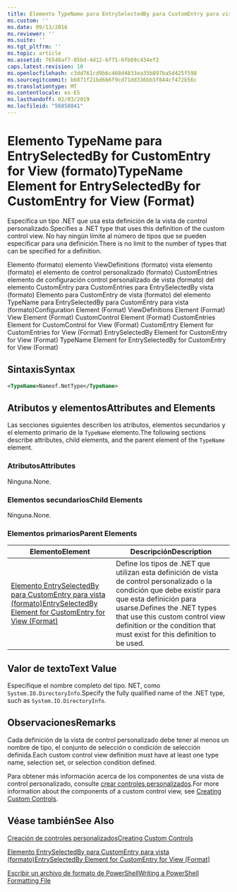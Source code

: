 ```yaml
---
title: Elemento TypeName para EntrySelectedBy para CustomEntry para vista (formato) | Microsoft Docs
ms.custom: ''
ms.date: 09/13/2016
ms.reviewer: ''
ms.suite: ''
ms.tgt_pltfrm: ''
ms.topic: article
ms.assetid: 76548af7-05bd-4d12-bf71-6fb69c434ef2
caps.latest.revision: 10
ms.openlocfilehash: c3dd761cd9b6c468d4833ea35b897ba5d425f598
ms.sourcegitcommit: b6871f21bd666f9cd71dd336bb3f844cf472b56c
ms.translationtype: MT
ms.contentlocale: es-ES
ms.lasthandoff: 02/03/2019
ms.locfileid: "56858841"
---
```

# <a name="typename-element-for-entryselectedby-for-customentry-for-view-format"></a><span data-ttu-id="41e76-102">Elemento TypeName para EntrySelectedBy for CustomEntry for View (formato)</span><span class="sxs-lookup"><span data-stu-id="41e76-102">TypeName Element for EntrySelectedBy for CustomEntry for View (Format)</span></span>

<span data-ttu-id="41e76-103">Especifica un tipo .NET que usa esta definición de la vista de control personalizado.</span><span class="sxs-lookup"><span data-stu-id="41e76-103">Specifies a .NET type that uses this definition of the custom control view.</span></span> <span data-ttu-id="41e76-104">No hay ningún límite al número de tipos que se pueden especificar para una definición.</span><span class="sxs-lookup"><span data-stu-id="41e76-104">There is no limit to the number of types that can be specified for a definition.</span></span>

<span data-ttu-id="41e76-105">Elemento (formato) elemento ViewDefinitions (formato) vista elemento (formato) el elemento de control personalizado (formato) CustomEntries elemento de configuración control personalizado de vista (formato) del elemento CustomEntry para CustomEntries para EntrySelectedBy vista (formato) Elemento para CustomEntry de vista (formato) del elemento TypeName para EntrySelectedBy para CustomEntry para vista (formato)</span><span class="sxs-lookup"><span data-stu-id="41e76-105">Configuration Element (Format) ViewDefinitions Element (Format) View Element (Format) CustomControl Element (Format) CustomEntries Element for CustomControl for View (Format) CustomEntry Element for CustomEntries for View (Format) EntrySelectedBy Element for CustomEntry for View (Format) TypeName Element for EntrySelectedBy for CustomEntry for View (Format)</span></span>

## <a name="syntax"></a><span data-ttu-id="41e76-106">Sintaxis</span><span class="sxs-lookup"><span data-stu-id="41e76-106">Syntax</span></span>

```xml
<TypeName>Nameof.NetType</TypeName>
```

## <a name="attributes-and-elements"></a><span data-ttu-id="41e76-107">Atributos y elementos</span><span class="sxs-lookup"><span data-stu-id="41e76-107">Attributes and Elements</span></span>

<span data-ttu-id="41e76-108">Las secciones siguientes describen los atributos, elementos secundarios y el elemento primario de la `TypeName` elemento.</span><span class="sxs-lookup"><span data-stu-id="41e76-108">The following sections describe attributes, child elements, and the parent element of the `TypeName` element.</span></span>

### <a name="attributes"></a><span data-ttu-id="41e76-109">Atributos</span><span class="sxs-lookup"><span data-stu-id="41e76-109">Attributes</span></span>

<span data-ttu-id="41e76-110">Ninguna.</span><span class="sxs-lookup"><span data-stu-id="41e76-110">None.</span></span>

### <a name="child-elements"></a><span data-ttu-id="41e76-111">Elementos secundarios</span><span class="sxs-lookup"><span data-stu-id="41e76-111">Child Elements</span></span>

<span data-ttu-id="41e76-112">Ninguna.</span><span class="sxs-lookup"><span data-stu-id="41e76-112">None.</span></span>

### <a name="parent-elements"></a><span data-ttu-id="41e76-113">Elementos primarios</span><span class="sxs-lookup"><span data-stu-id="41e76-113">Parent Elements</span></span>

|<span data-ttu-id="41e76-114">Elemento</span><span class="sxs-lookup"><span data-stu-id="41e76-114">Element</span></span>|<span data-ttu-id="41e76-115">Descripción</span><span class="sxs-lookup"><span data-stu-id="41e76-115">Description</span></span>|
|-------------|-----------------|
|[<span data-ttu-id="41e76-116">Elemento EntrySelectedBy para CustomEntry para vista (formato)</span><span class="sxs-lookup"><span data-stu-id="41e76-116">EntrySelectedBy Element for CustomEntry for View (Format)</span></span>](./entryselectedby-element-for-customentry-for-customcontrol-for-view-format.md)|<span data-ttu-id="41e76-117">Define los tipos de .NET que utilizan esta definición de vista de control personalizado o la condición que debe existir para que esta definición para usarse.</span><span class="sxs-lookup"><span data-stu-id="41e76-117">Defines the .NET types that use this custom control view definition or the condition that must exist for this definition to be used.</span></span>|

## <a name="text-value"></a><span data-ttu-id="41e76-118">Valor de texto</span><span class="sxs-lookup"><span data-stu-id="41e76-118">Text Value</span></span>

<span data-ttu-id="41e76-119">Especifique el nombre completo del tipo. NET, como `System.IO.DirectoryInfo`.</span><span class="sxs-lookup"><span data-stu-id="41e76-119">Specify the fully qualified name of the .NET type, such as `System.IO.DirectoryInfo`.</span></span>

## <a name="remarks"></a><span data-ttu-id="41e76-120">Observaciones</span><span class="sxs-lookup"><span data-stu-id="41e76-120">Remarks</span></span>

<span data-ttu-id="41e76-121">Cada definición de la vista de control personalizado debe tener al menos un nombre de tipo, el conjunto de selección o condición de selección definida.</span><span class="sxs-lookup"><span data-stu-id="41e76-121">Each custom control view definition must have at least one type name, selection set, or selection condition defined.</span></span>

<span data-ttu-id="41e76-122">Para obtener más información acerca de los componentes de una vista de control personalizado, consulte [crear controles personalizados](./creating-custom-controls.md).</span><span class="sxs-lookup"><span data-stu-id="41e76-122">For more information about the components of a custom control view, see [Creating Custom Controls](./creating-custom-controls.md).</span></span>

## <a name="see-also"></a><span data-ttu-id="41e76-123">Véase también</span><span class="sxs-lookup"><span data-stu-id="41e76-123">See Also</span></span>

[<span data-ttu-id="41e76-124">Creación de controles personalizados</span><span class="sxs-lookup"><span data-stu-id="41e76-124">Creating Custom Controls</span></span>](./creating-custom-controls.md)

[<span data-ttu-id="41e76-125">Elemento EntrySelectedBy para CustomEntry para vista (formato)</span><span class="sxs-lookup"><span data-stu-id="41e76-125">EntrySelectedBy Element for CustomEntry for View (Format)</span></span>](./entryselectedby-element-for-customentry-for-customcontrol-for-view-format.md)

[<span data-ttu-id="41e76-126">Escribir un archivo de formato de PowerShell</span><span class="sxs-lookup"><span data-stu-id="41e76-126">Writing a PowerShell Formatting File</span></span>](./writing-a-powershell-formatting-file.md)
